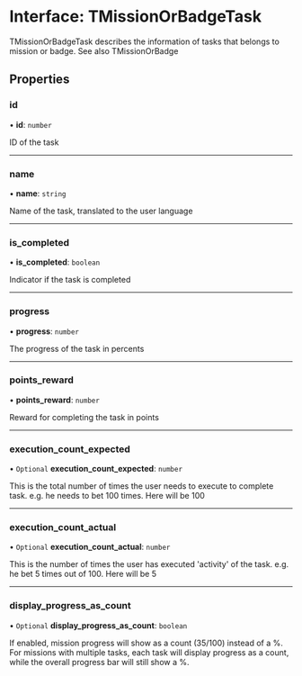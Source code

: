 # Interface: TMissionOrBadgeTask

TMissionOrBadgeTask describes the information of tasks that belongs to mission or badge. See also TMissionOrBadge

## Properties

### id

• **id**: `number`

ID of the task

___

### name

• **name**: `string`

Name of the task, translated to the user language

___

### is\_completed

• **is\_completed**: `boolean`

Indicator if the task is completed

___

### progress

• **progress**: `number`

The progress of the task in percents

___

### points\_reward

• **points\_reward**: `number`

Reward for completing the task in points

___

### execution\_count\_expected

• `Optional` **execution\_count\_expected**: `number`

This is the total number of times the user needs to execute to complete task. e.g. he needs to bet 100 times. Here will be 100

___

### execution\_count\_actual

• `Optional` **execution\_count\_actual**: `number`

This is the number of times the user has executed 'activity' of the task. e.g. he bet 5 times out of 100. Here will be 5


___

### display\_progress\_as\_count

• `Optional` **display\_progress\_as\_count**: `boolean`

If enabled, mission progress will show as a count (35/100) instead of a %. For missions with multiple tasks, each task will display progress as a count, while the overall progress bar will still show a %.